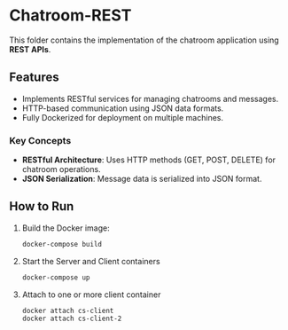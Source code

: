 # Chatroom-REST

This folder contains the implementation of the chatroom application using **REST APIs**.

## Features
- Implements RESTful services for managing chatrooms and messages.
- HTTP-based communication using JSON data formats.
- Fully Dockerized for deployment on multiple machines.

### Key Concepts
- **RESTful Architecture**: Uses HTTP methods (GET, POST, DELETE) for chatroom operations.
- **JSON Serialization**: Message data is serialized into JSON format.

## How to Run
1. Build the Docker image:
   ```bash
   docker-compose build
2. Start the Server and Client containers
   ```bash
   docker-compose up
3. Attach to one or more client container
   ```bash
   docker attach cs-client
   docker attach cs-client-2
